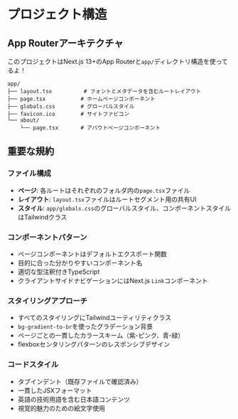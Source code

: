 # プロジェクト構造

## App Routerアーキテクチャ
このプロジェクトはNext.js 13+のApp Routerと`app/`ディレクトリ構造を使ってるよ！

```
app/
├── layout.tsx          # フォントとメタデータを含むルートレイアウト
├── page.tsx           # ホームページコンポーネント
├── globals.css        # グローバルスタイル
├── favicon.ico        # サイトファビコン
└── about/
    └── page.tsx       # アバウトページコンポーネント
```

## 重要な規約

### ファイル構成
- **ページ**: 各ルートはそれぞれのフォルダ内の`page.tsx`ファイル
- **レイアウト**: `layout.tsx`ファイルはルートセグメント用の共有UI
- **スタイル**: `app/globals.css`のグローバルスタイル、コンポーネントスタイルはTailwindクラス

### コンポーネントパターン
- ページコンポーネントはデフォルトエクスポート関数
- 目的に合った分かりやすいコンポーネント名
- 適切な型注釈付きTypeScript
- クライアントサイドナビゲーションにはNext.js `Link`コンポーネント

### スタイリングアプローチ
- すべてのスタイリングにTailwindユーティリティクラス
- `bg-gradient-to-br`を使ったグラデーション背景
- ページごとの一貫したカラースキーム（紫-ピンク、青-緑）
- flexboxセンタリングパターンのレスポンシブデザイン

### コードスタイル
- タブインデント（既存ファイルで確認済み）
- 一貫したJSXフォーマット
- 英語の技術用語を含む日本語コンテンツ
- 視覚的魅力のための絵文字使用